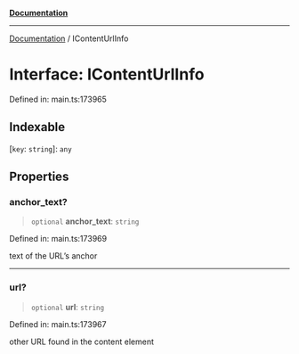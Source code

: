 [**Documentation**](../README.md)

***

[Documentation](../README.md) / IContentUrlInfo

# Interface: IContentUrlInfo

Defined in: main.ts:173965

## Indexable

\[`key`: `string`\]: `any`

## Properties

### anchor\_text?

> `optional` **anchor\_text**: `string`

Defined in: main.ts:173969

text of the URL’s anchor

***

### url?

> `optional` **url**: `string`

Defined in: main.ts:173967

other URL found in the content element

